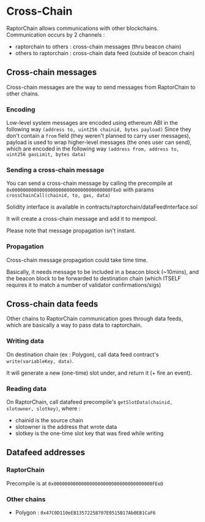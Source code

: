 # Cross-Chain
RaptorChain allows communications with other blockchains.
Communication occurs by 2 channels :
- raptorchain to others : cross-chain messages (thru beacon chain)
- others to raptorchain : cross-chain data feed (outside of beacon chain)

## Cross-chain messages
Cross-chain messages are the way to send messages from RaptorChain to other chains.

### Encoding
Low-level system messages are encoded using ethereum ABI in the following way `(address to, uint256 chainid, bytes payload)`
Since they don't contain a `from` field (they weren't planned to carry user messages), payload is used to wrap higher-level messages (the ones user can send), 
which are encoded in the following way `(address from, address to, uint256 gasLimit, bytes data)`

### Sending a cross-chain message
You can send a cross-chain message by calling the precompile at `0x000000000000000000000000000000000000FEeD` with params `crossChainCall(chainid, to, gas, data)`

Solidity interface is available in contracts/raptorchain/dataFeedInterface.sol

It will create a cross-chain message and add it to mempool.

Please note that message propagation isn't instant.

### Propagation
Cross-chain message propagation could take time time.

Basically, it needs message to be included in a beacon block (~10mins), and the beacon block to be forwarded to destination chain (which ITSELF requires it to match a number of validator confirmations/sigs)

## Cross-chain data feeds
Other chains to RaptorChain communication goes through data feeds, which are basically a way to pass data to raptorchain.

### Writing data
On destination chain (ex : Polygon), call data feed contract's `write(variableKey, data)`.

It will generate a new (one-time) slot under, and return it (+ fire an event).

### Reading data
On RaptorChain, call datafeed precompile's `getSlotData(chainid, slotowner, slotkey)`, where :
- chainid is the source chain
- slotowner is the address that wrote data
- slotkey is the one-time slot key that was fired while writing

## Datafeed addresses
### RaptorChain
Precompile is at `0x000000000000000000000000000000000000FEeD`
### Other chains
- Polygon : `0x47C0D110eEB1357225B707E0515B17Ab0EB1CaF6`